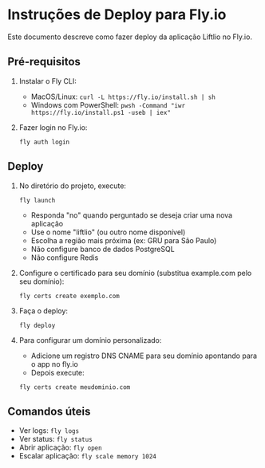 # Instruções de Deploy para Fly.io

Este documento descreve como fazer deploy da aplicação Liftlio no Fly.io.

## Pré-requisitos

1. Instalar o Fly CLI:
   - MacOS/Linux: `curl -L https://fly.io/install.sh | sh`
   - Windows com PowerShell: `pwsh -Command "iwr https://fly.io/install.ps1 -useb | iex"`

2. Fazer login no Fly.io:
   ```
   fly auth login
   ```

## Deploy

1. No diretório do projeto, execute:
   ```
   fly launch
   ```
   - Responda "no" quando perguntado se deseja criar uma nova aplicação
   - Use o nome "liftlio" (ou outro nome disponível)
   - Escolha a região mais próxima (ex: GRU para São Paulo)
   - Não configure banco de dados PostgreSQL
   - Não configure Redis

2. Configure o certificado para seu domínio (substitua example.com pelo seu domínio):
   ```
   fly certs create exemplo.com
   ```

3. Faça o deploy:
   ```
   fly deploy
   ```

4. Para configurar um domínio personalizado:
   - Adicione um registro DNS CNAME para seu domínio apontando para o app no fly.io
   - Depois execute:
   ```
   fly certs create meudominio.com
   ```

## Comandos úteis

- Ver logs: `fly logs`
- Ver status: `fly status`
- Abrir aplicação: `fly open`
- Escalar aplicação: `fly scale memory 1024`